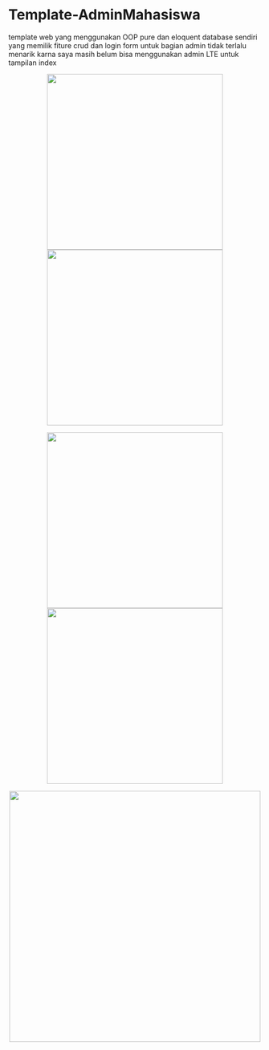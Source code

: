 # Template-AdminMahasiswa
template web yang menggunakan OOP pure dan eloquent database sendiri yang memilik fiture crud dan login form
untuk bagian admin tidak terlalu menarik karna saya masih belum bisa menggunakan admin LTE
untuk tampilan index

<p align="center">
  <img src="http://i64.tinypic.com/20zwdxx.png" width="350"/>
  <img src="http://i64.tinypic.com/20zwdxx.png" width="350"/>
</p>



<p align="center">
  <img src="http://i65.tinypic.com/15hj4nq.png" width="350"/>
  <img src="http://i63.tinypic.com/160q8pf.png" width="350"/>
</p>

<p align="center">
  <img src="http://i66.tinypic.com/1qiq1u.png" width="500"/>
 
</p>

